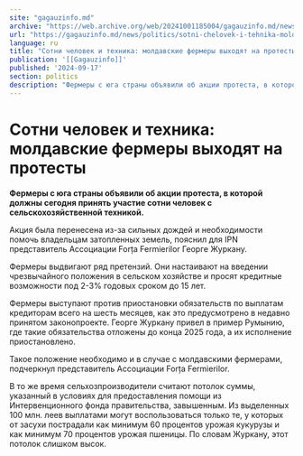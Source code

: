 ```yaml
---
site: "gagauzinfo.md"
archive: "https://web.archive.org/web/20241001185004/gagauzinfo.md/news/politics/sotni-chelovek-i-tehnika-moldavskie-fermeri-vihodyat-na-protesti"
url: "https://gagauzinfo.md/news/politics/sotni-chelovek-i-tehnika-moldavskie-fermeri-vihodyat-na-protesti"
language: ru
title: "Сотни человек и техника: молдавские фермеры выходят на протесты"
publication: '[[Gagauzinfo]]'
published: '2024-09-17'
section: politics
description: "Фермеры с юга страны объявили об акции протеста, в которой должны сегодня принять участие сотни человек с сельскохозяйственной техникой."
---
```


# Сотни человек и техника: молдавские фермеры выходят на протесты

**Фермеры с юга страны объявили об акции протеста, в которой должны сегодня принять участие сотни человек с сельскохозяйственной техникой.**

Акция была перенесена из-за сильных дождей и необходимости помочь владельцам затопленных земель, пояснил для IPN представитель Ассоциации Forțа Fermierilor Георге Журкану.

Фермеры выдвигают ряд претензий. Они настаивают на введении чрезвычайного положения в сельском хозяйстве и просят кредитные возможности под 2-3% годовых сроком до 15 лет.

Фермеры выступают против приостановки обязательств по выплатам кредиторам всего на шесть месяцев, как это предусмотрено в недавно принятом законопроекте. Георге Журкану привел в пример Румынию, где такие обязательства отложены до конца 2025 года, а их исполнение приостановлено.

Такое положение необходимо и в случае с молдавскими фермерами, подчеркнул представитель Ассоциации Forțа Fermierilor.

В то же время сельхозпроизводители считают потолок суммы, указанный в условиях для предоставления помощи из Интервенционного фонда правительства, завышенным. Из выделенных 100 млн. леев выплатами могут воспользоваться только те, у которых от засухи пострадали как минимум 60 процентов урожая кукурузы и как минимум 70 процентов урожая пшеницы. По словам Журкану, этот потолок слишком высок.